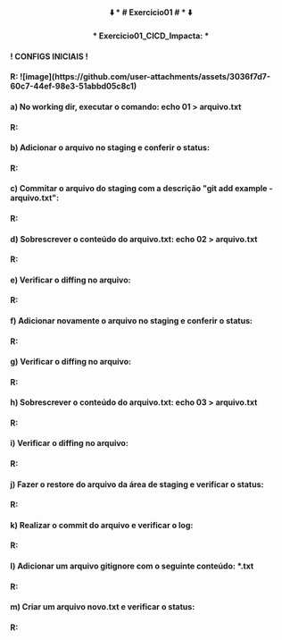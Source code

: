 <h4 align="center">
⬇️ * # Exercicio01 # * ⬇️
</h4>
<h4 align="center">
  * Exercicio01_CICD_Impacta: *
</h4>

<h4>
  ! CONFIGS INICIAIS !
 <h4> 
   R: ![image](https://github.com/user-attachments/assets/3036f7d7-60c7-44ef-98e3-51abbd05c8c1)

  
</h4>
</h4>

<h4>
  a) No working dir, executar o comando:
   echo 01 > arquivo.txt
 <h4> 
   R: 
</h4>
</h4>
<h4>
  b) Adicionar o arquivo no staging e conferir o status:
 <h4> 
   R: 
</h4>
</h4>
<h4>
  c) Commitar o arquivo do staging com a descrição "git add example - arquivo.txt":
<h4> 
  R: 
</h4>
</h4>
<h4>
  d) Sobrescrever o conteúdo do arquivo.txt:
   echo 02 > arquivo.txt
 <h4> 
   R: 
 </h4>
 </h4>
 <h4>
 e) Verificar o diffing no arquivo:
<h4> 
  R: 
</h4>
</h4>
 <h4>
 f) Adicionar novamente o arquivo no staging e conferir o status:
 <h4>
   R: 
 </h4>
</h4>
 <h4>
 g) Verificar o diffing no arquivo:
<h4> 
  R: 
</h4>
</h4>
 <h4>
 h) Sobrescrever o conteúdo do arquivo.txt:
 echo 03 > arquivo.txt
 <h4>
   R: 
 </h4>
</h4>
 <h4>
 i) Verificar o diffing no arquivo:
<h4> 
  R: 
</h4>
</h4>
 <h4>
 j) Fazer o restore do arquivo da área de staging e verificar o status:
<h4> 
  R: 
</h4>
</h4>
<h4>
 k) Realizar o commit do arquivo e verificar o log:
<h4> 
  R: 
</h4>
</h4>
<h4>
 l) Adicionar um arquivo gitignore com o seguinte conteúdo:
 *.txt
<h4> 
 R: 
</h4>
</h4>
<h4>
 m) Criar um arquivo novo.txt e verificar o status:
<h4> 
R: 
</h4>
</h4>
</h4>


